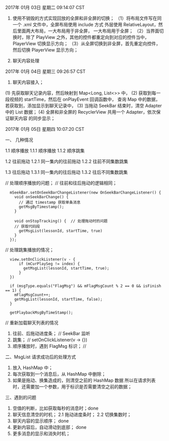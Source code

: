 

2017年 01月 03日 星期二 09:14:07 CST

1. 使用不销毁的方式实现回放的全屏和非全屏的切换；
  （1）将布局文件写在同一个 .xml 文件中，全屏布局使用 include 方式
      外层使用 RelativeLayout，然后里面两大布局，一大布局用于非全屏，
	  一大布局用于全屏；
  （2）当界面切换时，除了 PlayView 之外，其他的控件都重定向到对应的控件当中，
      PlayerView 切换显示方向；
  （3）从全屏切换到非全屏，首先重定向控件，然后切换 PlayerView 显示方向；

2. 聊天内容处理


2017年 01月 04日 星期三 09:26:57 CST

1. 聊天内容接入；

(1) 先获取聊天记录内容，然后映射到 Map<Long, List<>> 中，
(2) 获取到每一段视频的 startTime，然后在 onPlayEvent 回调函数中，
    查询 Map 中的数据，若获取到，添加显示到聊天记录中，
(3) 当拖动 SeekBar 结束时，清空 Adapter 中的 List 数据；
(4) 全屏和非全屏的 RecyclerView 共用一个 Adapter，依次保证聊天内容
    的同步显示；


2017年 01月 05日 星期四 10:07:20 CST

一、 几种情况

1.1 顺序播放
  1.1.1 顺序播放
  1.1.2 顺序跳集
  
1.2 往前拖动
  1.2.1 同一集内的往前拖动
  1.2.2 往前不同集数跳集

1.3 往后拖动
  1.3.1 同一集内的往后拖动
  1.3.2 往后不同集数跳集
  
  // 处理顺序播放的问题；
  // 往前和往后拖动的逻辑相同；
  
  ```
    mSeekBar.setOnSeekBarChangeListener(new OnSeekBarChangeListener() {
	  void onSeekBarChange() {
        // 通过 timestamp 获取单条消息
	    getMsgByTimestamp();
	  }

	  void onStopTracking() {  // 处理拖动时的问题
	  // 获取代码段
	    getMsgList(lessonId, startTime, true)
	  }
	});	
  ```

  // 处理跳集播放的情况；
  ```
    view.setOnClickListener(v - {
	    if (mCurPlaySeg != index) {
		  getMsgList(lessonId, startTime, true);
		}
	})
  ```

  ```
	if (msgType.equals("FlagMsg") && mFlagMsgCount % 2 == 0 && isFinish == 1) {
	  mFlagMsgCount++;
	  getMsgList(lessonId, startTime, false);
	}
	
	getPlaybackMsgByTimeStamp();
  ```

  // 重新加载聊天列表的情况
  1. 往前、后拖动进度条； // SeekBar 监听
  2. 跳集；  // setOnClickListener(v -> {})
  3. 顺序播放时，遇到 FlagMsg 标识；  // 
  
二、MsgList 请求成功后的处理方式

  1. 放入 HashMap 中；
  2. 每次获取到一个消息后，从 HashMap 中删除；
  3. 如果是拖动、换集造成的，则清空之前的 HashMap 数据
     所以在请求列表时，还需要加一个参数，用于标识是否需要清空之前的数据；
  
三、遇到的问题

  1. 空值的判断，比如获取每秒的消息时；done 
  2. 聊天信息清空的时机；
     2.1 拖动进度条时；
     2.2 切换集数时；
  3. 聊天内容的显示顺序；  done 
  4. 更新内容后，自动滑动到底部；  done 
  5. 更多消息的显示和消失时机；
  
  

  
  

